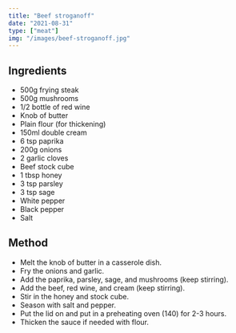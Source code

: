 ```yaml
---
title: "Beef stroganoff"
date: "2021-08-31"
type: ["meat"]
img: "/images/beef-stroganoff.jpg"
---
```


## Ingredients

- 500g frying steak
- 500g mushrooms
- 1/2 bottle of red wine
- Knob of butter
- Plain flour (for thickening)
- 150ml double cream
- 6 tsp paprika
- 200g onions
- 2 garlic cloves
- Beef stock cube
- 1 tbsp honey
- 3 tsp parsley
- 3 tsp sage
- White pepper
- Black pepper
- Salt

## Method

- Melt the knob of butter in a casserole dish.
- Fry the onions and garlic.
- Add the paprika, parsley, sage, and mushrooms (keep stirring).
- Add the beef, red wine, and cream (keep stirring).
- Stir in the honey and stock cube.
- Season with salt and pepper.
- Put the lid on and put in a preheating oven (140) for 2-3 hours.
- Thicken the sauce if needed with flour.
